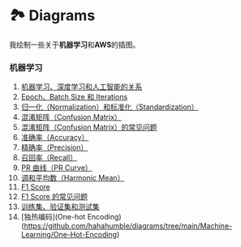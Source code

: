 # 🏞 Diagrams

我绘制一些关于**机器学习**和**AWS**的插图。
### 机器学习

1. [机器学习、深度学习和人工智能的关系](https://github.com/hahahumble/diagrams/tree/main/Machine-Learning/ML-DL-and-AI)
2. [Epoch、Batch Size 和 Iterations](https://github.com/hahahumble/diagrams/blob/main/Machine-Learning/Epoch-Batch-lterations)
3. [归一化（Normalization）和标准化（Standardization）](https://github.com/hahahumble/diagrams/tree/main/Machine-Learning/Normalization-Standardization)
4. [混淆矩阵（Confusion Matrix）](https://github.com/hahahumble/diagrams/tree/main/Machine-Learning/Confusion-Matrix)
5. [混淆矩阵（Confusion Matrix）的常见问题](https://github.com/hahahumble/diagrams/tree/main/Machine-Learning/Confusion-Matrix-Problem)
6. [准确率（Accuracy）](https://github.com/hahahumble/diagrams/tree/main/Machine-Learning/Accuracy)
7. [精确率（Precision）](https://github.com/hahahumble/diagrams/tree/main/Machine-Learning/Precision)
8. [召回率（Recall）](https://github.com/hahahumble/diagrams/tree/main/Machine-Learning/Recall)
9. [PR 曲线（PR Curve）](https://github.com/hahahumble/diagrams/tree/main/Machine-Learning/PR-curve)
10. [调和平均数（Harmonic Mean）](https://github.com/hahahumble/diagrams/tree/main/Machine-Learning/Harmonic-Mean)
11. [F1 Score](https://github.com/hahahumble/diagrams/tree/main/Machine-Learning/F1-Score)
12. [F1 Score 的常见问题](https://github.com/hahahumble/diagrams/tree/main/Machine-Learning/F1-Score-Problem)
13. [训练集、验证集和测试集](https://github.com/hahahumble/diagrams/tree/main/Machine-Learning/Dataset)
14. [独热编码](One-hot Encoding)(https://github.com/hahahumble/diagrams/tree/main/Machine-Learning/One-Hot-Encoding)

